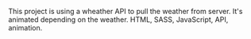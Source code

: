 This project is using a wheather API to pull the weather from server. It's animated depending on the weather. HTML, SASS, JavaScript, API, animation.
